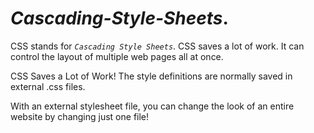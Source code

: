 # *Cascading-Style-Sheets*.
CSS stands for *```Cascading Style Sheets```*.  CSS saves a lot of work. It can control the layout of multiple web pages all at once.
 
CSS Saves a Lot of Work!
The style definitions are normally saved in external .css files.

With an external stylesheet file, you can change the look of an entire website by changing just one file!
